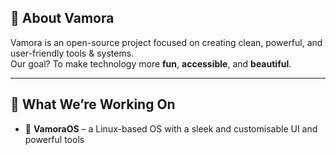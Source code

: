 <!---
Vamora1/Vamora1 is a ✨ special ✨ repository because its `README.md` (this file) appears on your GitHub profile.
You can click the Preview link to take a look at your changes.
--->
## 🚀 About Vamora
Vamora is an open-source project focused on creating clean, powerful, and user-friendly tools & systems.  
Our goal? To make technology more **fun**, **accessible**, and **beautiful**.

---

## 🧠 What We’re Working On
- 🧩 **VamoraOS** – a Linux-based OS with a sleek and customisable UI and powerful tools 